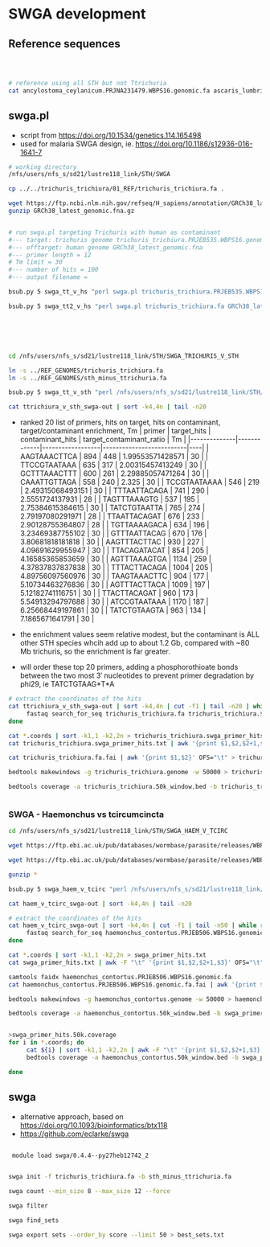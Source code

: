 # SWGA development

## Reference sequences

```bash



# reference using all STH but not Ttrichuria
cat ancylostoma_ceylanicum.PRJNA231479.WBPS16.genomic.fa ascaris_lumbricoides.PRJEB4950.WBPS16.genomic.fa ancylostoma_duodenale.PRJNA72581.WBPS16.genomic.fa strongyloides_stercoralis.PRJEB528.WBPS16.genomic.fa necator_americanus.PRJNA72135.WBPS16.genomic.fa > sth_minus_ttrichuria.fa
```



## swga.pl
- script from https://doi.org/10.1534/genetics.114.165498
- used for malaria SWGA design, ie. https://doi.org/10.1186/s12936-016-1641-7  

```bash
# working directory
/nfs/users/nfs_s/sd21/lustre118_link/STH/SWGA

cp ../../trichuris_trichiura/01_REF/trichuris_trichiura.fa .

wget https://ftp.ncbi.nlm.nih.gov/refseq/H_sapiens/annotation/GRCh38_latest/refseq_identifiers/GRCh38_latest_genomic.fna.gz
gunzip GRCh38_latest_genomic.fna.gz


# run swga.pl targeting Trichuris with human as contaminant
#--- target: trichuris genome trichuris_trichiura.PRJEB535.WBPS16.genomic.fa
#--- offtarget: human genome GRCh38_latest_genomic.fna
#--- primer length = 12
# Tm limit = 30
#--- number of hits = 100
#--- output filename =

bsub.py 5 swga_tt_v_hs "perl swga.pl trichuris_trichiura.PRJEB535.WBPS16.genomic.fa GRCh38_latest_genomic.fna 12 30 100 ttrichiura_v_human_swga-out"

bsub.py 5 swga_tt2_v_hs "perl swga.pl trichuris_trichiura.fa GRCh38_latest_genomic.fna 12 30 100 ttrichiura2_v_human_swga-out"






cd /nfs/users/nfs_s/sd21/lustre118_link/STH/SWGA_TRICHURIS_V_STH

ln -s ../REF_GENOMES/trichuris_trichiura.fa
ln -s ../REF_GENOMES/sth_minus_ttrichuria.fa

bsub.py 5 swga_tt_v_sth "perl /nfs/users/nfs_s/sd21/lustre118_link/STH/SWGA/swga.pl trichuris_trichiura.fa sth_minus_ttrichuria.fa 12 30 100 ttrichiura_v_sth_swga-out"

cat ttrichiura_v_sth_swga-out | sort -k4,4n | tail -n20
```
- ranked 20 list of primers, hits on target, hits on contaminant, target/contaminant enrichment, Tm
| primer       | target_hits | contaminant_hits | target_contaminant_ratio | Tm |
|--------------|-------------|------------------|--------------------------|----|
| AAGTAAACTTCA | 894         | 448              | 1.99553571428571         | 30 |
| TTCCGTAATAAA | 635         | 317              | 2.00315457413249         | 30 |
| GCTTTAAACTTT | 600         | 261              | 2.29885057471264         | 30 |
| CAAATTGTTAGA | 558         | 240              | 2.325                    | 30 |
| TCCGTAATAAAA | 546         | 219              | 2.49315068493151         | 30 |
| TTTAATTACAGA | 741         | 290              | 2.5551724137931          | 28 |
| TAGTTTAAAGTG | 537         | 195              | 2.75384615384615         | 30 |
| TATCTGTAATTA | 765         | 274              | 2.79197080291971         | 28 |
| TTAATTACAGAT | 676         | 233              | 2.90128755364807         | 28 |
| TGTTAAAAGACA | 634         | 196              | 3.23469387755102         | 30 |
| GTTTAATTACAG | 670         | 176              | 3.80681818181818         | 30 |
| AAGTTTACTTAC | 930         | 227              | 4.09691629955947         | 30 |
| TTACAGATACAT | 854         | 205              | 4.16585365853659         | 30 |
| AGTTTAAAGTGA | 1134        | 259              | 4.37837837837838         | 30 |
| TTTACTTACAGA | 1004        | 205              | 4.89756097560976         | 30 |
| TAAGTAAACTTC | 904         | 177              | 5.10734463276836         | 30 |
| AGTTTACTTACA | 1009        | 197              | 5.12182741116751         | 30 |
| TTACTTACAGAT | 960         | 173              | 5.54913294797688         | 30 |
| ATCCGTAATAAA | 1170        | 187              | 6.25668449197861         | 30 |
| TATCTGTAAGTA | 963         | 134              | 7.1865671641791          | 30 |

- the enrichment values seem relative modest, but the contaminant is ALL other STH species whcih add up to about 1.2 Gb, compared with ~80 Mb trichuris, so the enrichment is far greater.
- will order these top 20 primers, adding a phosphorothioate bonds between the two most 3′ nucleotides to prevent primer degradation by phi29, ie  TATCTGTAAG\*T\*A

```bash
# extract the coordinates of the hits
cat ttrichiura_v_sth_swga-out | sort -k4,4n | cut -f1 | tail -n20 | while read SEQ; do
     fastaq search_for_seq trichuris_trichiura.fa trichuris_trichiura.${SEQ}.coords ${SEQ};
done

cat *.coords | sort -k1,1 -k2,2n > trichuris_trichiura.swga_primer_hits.txt
cat trichuris_trichiura.swga_primer_hits.txt | awk '{print $1,$2,$2+1,$3}' OFS="\t" >trichuris_trichiura.swga_primer_hits.bed

cat trichuris_trichiura.fa.fai | awk '{print $1,$2}' OFS="\t" > trichuris_trichiura.genome

bedtools makewindows -g trichuris_trichiura.genome -w 50000 > trichuris_trichiura.50k_window.bed

bedtools coverage -a trichuris_trichiura.50k_window.bed -b trichuris_trichiura.swga_primer_hits.bed > trichuris_trichiura.swga_primer_hits.50k.coverage



```


### SWGA - Haemonchus vs tcircumcincta
```bash
cd /nfs/users/nfs_s/sd21/lustre118_link/STH/SWGA_HAEM_V_TCIRC

wget https://ftp.ebi.ac.uk/pub/databases/wormbase/parasite/releases/WBPS16/species/haemonchus_contortus/PRJEB506/haemonchus_contortus.PRJEB506.WBPS16.genomic.fa.gz

wget https://ftp.ebi.ac.uk/pub/databases/wormbase/parasite/releases/WBPS16/species/teladorsagia_circumcincta/PRJNA72569/teladorsagia_circumcincta.PRJNA72569.WBPS16.genomic.fa.gz

gunzip *

bsub.py 5 swga_haem_v_tcirc "perl /nfs/users/nfs_s/sd21/lustre118_link/STH/SWGA/swga.pl haemonchus_contortus.PRJEB506.WBPS16.genomic.fa teladorsagia_circumcincta.PRJNA72569.WBPS16.genomic.fa 12 30 100 haem_v_tcirc_swga-out"

cat haem_v_tcirc_swga-out | sort -k4,4n | tail -n20

# extract the coordinates of the hits
cat haem_v_tcirc_swga-out | sort -k4,4n | cut -f1 | tail -n50 | while read SEQ; do
     fastaq search_for_seq haemonchus_contortus.PRJEB506.WBPS16.genomic.fa ${SEQ}.coords ${SEQ};
done

cat *.coords | sort -k1,1 -k2,2n > swga_primer_hits.txt
cat swga_primer_hits.txt | awk -F "\t" '{print $1,$2,$2+1,$3}' OFS="\t" > swga_primer_hits.bed

samtools faidx haemonchus_contortus.PRJEB506.WBPS16.genomic.fa
cat haemonchus_contortus.PRJEB506.WBPS16.genomic.fa.fai | awk '{print $1,$2}' OFS="\t" > haemonchus_contortus.genome

bedtools makewindows -g haemonchus_contortus.genome -w 50000 > haemonchus_contortus.50k_window.bed

bedtools coverage -a haemonchus_contortus.50k_window.bed -b swga_primer_hits.bed > haemonchus_contortus.swga_primer_hits.50k.coverage


>swga_primer_hits.50k.coverage
for i in *.coords; do
     cat ${i} | sort -k1,1 -k2,2n | awk -F "\t" '{print $1,$2,$2+1,$3}' OFS="\t" > swga_primer_hits.bed;
     bedtools coverage -a haemonchus_contortus.50k_window.bed -b swga_primer_hits.bed | awk -v SEQUENCE=${i%.coords} '{print $0,SEQUENCE}' OFS="\t" >> swga_primer_hits.50k.coverage;

done


```



## swga
- alternative approach, based on https://doi.org/10.1093/bioinformatics/btx118
- https://github.com/eclarke/swga

```bash

 module load swga/0.4.4--py27heb12742_2


swga init -f trichuris_trichiura.fa -b sth_minus_ttrichuria.fa

swga count --min_size 8 --max_size 12 --force

swga filter

swga find_sets

swga export sets --order_by score --limit 50 > best_sets.txt

```
